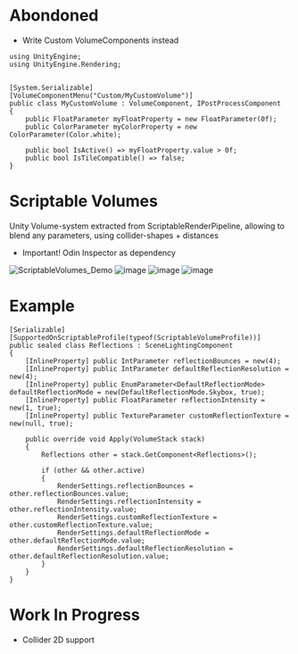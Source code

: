 # Abondoned
- Write Custom VolumeComponents instead
```
using UnityEngine;
using UnityEngine.Rendering;


[System.Serializable]
[VolumeComponentMenu("Custom/MyCustomVolume")]
public class MyCustomVolume : VolumeComponent, IPostProcessComponent
{
    public FloatParameter myFloatProperty = new FloatParameter(0f);
    public ColorParameter myColorProperty = new ColorParameter(Color.white);
    
    public bool IsActive() => myFloatProperty.value > 0f;
    public bool IsTileCompatible() => false;
}
```

# Scriptable Volumes
Unity Volume-system extracted from ScriptableRenderPipeline, allowing to blend any parameters, using collider-shapes + distances
- Important! Odin Inspector as dependency

![ScriptableVolumes_Demo](https://github.com/user-attachments/assets/39e5d2be-cbd7-4719-9f5b-9b3419c1588d)
![image](https://github.com/user-attachments/assets/059f9fb2-34c9-4027-8de4-aaff98678e0b)
![image](https://github.com/user-attachments/assets/3d28dce4-3210-4edd-abb1-e5a0cdcb833d)
![image](https://github.com/user-attachments/assets/08a02141-4aa7-4119-8480-e8f702bac13b)

# Example

	[Serializable]
	[SupportedOnScriptableProfile(typeof(ScriptableVolumeProfile))]
	public sealed class Reflections : SceneLightingComponent
	{
		[InlineProperty] public IntParameter reflectionBounces = new(4);
		[InlineProperty] public IntParameter defaultReflectionResolution = new(4);
		[InlineProperty] public EnumParameter<DefaultReflectionMode> defaultReflectionMode = new(DefaultReflectionMode.Skybox, true);
		[InlineProperty] public FloatParameter reflectionIntensity = new(1, true);
		[InlineProperty] public TextureParameter customReflectionTexture = new(null, true);

		public override void Apply(VolumeStack stack)
		{
			Reflections other = stack.GetComponent<Reflections>();

			if (other && other.active)
			{
				RenderSettings.reflectionBounces = other.reflectionBounces.value;
				RenderSettings.reflectionIntensity = other.reflectionIntensity.value;
				RenderSettings.customReflectionTexture = other.customReflectionTexture.value;
				RenderSettings.defaultReflectionMode = other.defaultReflectionMode.value;
				RenderSettings.defaultReflectionResolution = other.defaultReflectionResolution.value;
			}
		}
	}
# Work In Progress
- Collider 2D support
